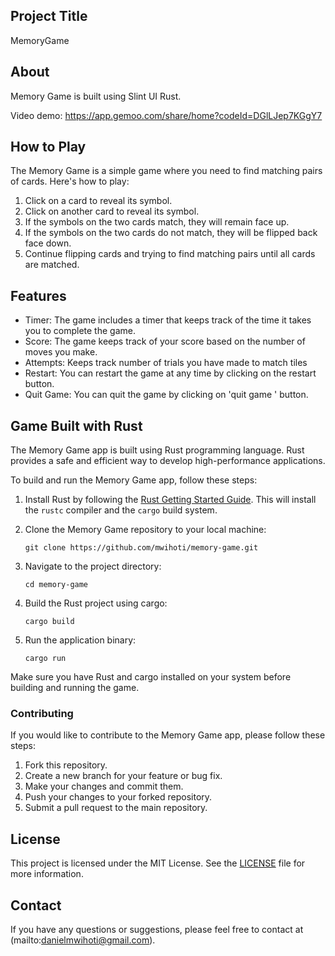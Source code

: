 ## Project Title 
MemoryGame


## About
Memory Game is built using Slint UI Rust.


Video demo: https://app.gemoo.com/share/home?codeId=DGlLJep7KGgY7

## How to Play

The Memory Game is a simple game where you need to find matching pairs of cards. Here's how to play:

1. Click on a card to reveal its symbol.
2. Click on another card to reveal its symbol.
3. If the symbols on the two cards match, they will remain face up.
4. If the symbols on the two cards do not match, they will be flipped back face down.
5. Continue flipping cards and trying to find matching pairs until all cards are matched.

## Features

- Timer: The game includes a timer that keeps track of the time it takes you to complete the game.
- Score: The game keeps track of your score based on the number of moves you make.
- Attempts: Keeps track number of trials you have made to match tiles
- Restart: You can restart the game at any time by clicking on the restart button.
- Quit Game: You can quit the game by clicking on 'quit game ' button.



## Game Built with Rust

The Memory Game app is built using Rust programming language. Rust provides a safe and efficient way to develop high-performance applications.

To build and run the Memory Game app, follow these steps:

1. Install Rust by following the [Rust Getting Started Guide](https://www.rust-lang.org/learn/get-started). This will install the `rustc` compiler and the `cargo` build system.

2. Clone the Memory Game repository to your local machine:
    ```
    git clone https://github.com/mwihoti/memory-game.git
    ```

3. Navigate to the project directory:
    ```
    cd memory-game
    ```

4. Build the Rust project using cargo:
    ```
    cargo build
    ```

5. Run the application binary:
    ```
    cargo run
    ```

Make sure you have Rust and cargo installed on your system before building and running the game.





### Contributing

If you would like to contribute to the Memory Game app, please follow these steps:

1. Fork this repository.
2. Create a new branch for your feature or bug fix.
3. Make your changes and commit them.
4. Push your changes to your forked repository.
5. Submit a pull request to the main repository.

## License

This project is licensed under the MIT License. See the [LICENSE](LICENSE) file for more information.

## Contact

If you have any questions or suggestions, please feel free to contact  at (mailto:danielmwihoti@gmail.com).
